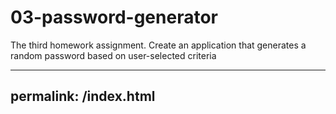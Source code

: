 # 03-password-generator
The third homework assignment. Create an application that generates a random password based on user-selected criteria

---
permalink: /index.html
---

